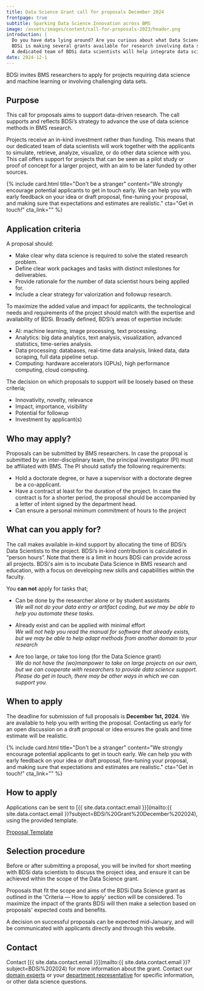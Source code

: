 ```yaml
---
title: Data Science Grant call for proposals December 2024
frontpage: true
subtitle: Sparking Data Science Innovation across BMS
image: /assets/images/content/call-for-proposals-2023/header.png
introduction: |
  Do you have data lying around? Are you curious about what Data Science can mean for your research?\n
  BDSi is making several grants available for research involving data science. The grant is meant for projects exploring new ideas, or as a first step to qualify for external funding.\n
  A dedicated team of BDSi data scientists will help integrate data science into your project.
date: 2024-12-1
---
```


BDSi invites BMS researchers to apply for projects requiring data science and machine learning or involving challenging data sets.

## Purpose

This call for proposals aims to support data-driven research. The call supports and reflects BDSi’s strategy to advance the use of data science methods in BMS research.

Projects receive an in-kind investment rather than funding. This means that our dedicated team of data scientists will work together with the applicants to simulate, retrieve, analyze, visualize, or do other data science with you. This call offers support for projects that can be seen as a pilot study or proof of concept for a larger project, with an aim to be later funded by other sources.

{%
    include card.html
    title="Don't be a stranger"
    content="We strongly encourage potential applicants to get in touch early. We can help you with early feedback on your idea or draft proposal, fine-tuning your proposal, and making sure that expectations and estimates are realistic."
    cta="Get in touch!"
    cta_link="<email>"
%}

## Application criteria

A proposal should:

- Make clear why data science is required to solve the stated research problem.
- Define clear work packages and tasks with distinct milestones for deliverables.
- Provide rationale for the number of data scientist hours being applied for.
- Include a clear strategy for valorization and followup research. 

To maximize the added value and impact for applicants, the technological needs and requirements of the project should match with the expertise and availability of BDSi. Broadly defined, BDSi’s areas of expertise include:

- AI: machine learning, image processing, text processing.
- Analytics: big data analytics, text analysis, visualization, advanced statistics, time-series analysis.
- Data processing: databases, real-time data analysis, linked data, data scraping, full data pipeline setup.
- Computing: hardware accelerators (GPUs), high performance computing, cloud computing.

The decision on which proposals to support will be loosely based on these criteria;

- Innovativity, novelty, relevance
- Impact, importance, visibility
- Potential for followup
- Investment by applicant(s)

## Who may apply?

Proposals can be submitted by BMS researchers. In case the proposal is submitted by an inter-disciplinary team, the principal investigator (PI) must be affiliated with BMS. The PI should satisfy the following requirements:

- Hold a doctorate degree, or have a supervisor with a doctorate degree be a co-applicant. 
- Have a contract at least for the duration of the project. In case the contract is for a shorter period, the proposal should be accompanied by a letter of intent signed by the department head.
- Can ensure a personal minimum commitment of hours to the project

## What can you apply for?

The call makes available in-kind support by allocating the time of BDSi’s Data Scientists to the project. BDSi’s in-kind contribution is calculated in “person hours”. Note that there is a limit in hours BDSi can provide across all projects. BDSi's aim is to incubate Data Science in BMS research and education, with a focus on developing new skills and capabilities within the faculty. 

You **can not** apply for tasks that;

- Can be done by the researcher alone or by student assistants  
  _We will not do your data entry or artifact coding, but we may be able to help you automate these tasks._

- Already exist and can be applied with minimal effort  
  _We will not help you read the manual for software that already exists, but we may be able to help adapt methods from another domain to your research_

- Are too large, or take too long (for the Data Science grant)  
  _We do not have the (wo)manpower to take on large projects on our own, but we can cooperate with researchers to provide data science support. Please do get in touch, there may be other ways in which we can support you._

## When to apply

The deadline for submission of full proposals is **December 1st, 2024**. We are available to help you with writing the proposal. Contacting us early for an open discussion on a draft proposal or idea ensures the goals and time estimate will be realistic.

{%
    include card.html
    title="Don't be a stranger"
    content="We strongly encourage potential applicants to get in touch early. We can help you with early feedback on your idea or draft proposal, fine-tuning your proposal, and making sure that expectations and estimates are realistic."
    cta="Get in touch!"
    cta_link="<email>"
%}

## How to apply

Applications can be sent to [{{ site.data.contact.email }}](mailto:{{ site.data.contact.email }}?subject=BDSi%20Grant%20December%202024), using the provided template.

<a class="button" href="{% link /assets/files/templates/BDSi-grant-template-v2.docx %}">Proposal Template</a>

## Selection procedure

Before or after submitting a proposal, you will be invited for short meeting with BDSi data scientists to discuss the project idea, and ensure it can be achieved within the scope of the Data Science grant.

Proposals that fit the scope and aims of the BDSi Data Science grant as outlined in the 'Criteria — How to apply' section will be considered. To maximize the impact of the grants BDSi will then make a selection based on proposals' expected costs and benefits.

A decision on successful proposals can be expected mid-January, and will be communicated with applicants directly and through this website.

## Contact

Contact [{{ site.data.contact.email }}](mailto:{{ site.data.contact.email }}?subject=BDSi%202024) for more information about the grant. Contact our [domain experts](/team/) or your [department representative](/team/) for specific information, or other data science questions.
